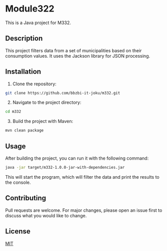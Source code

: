 # Module322

This is a Java project for M332.

## Description

This project filters data from a set of municipalities based on their consumption values. It uses the Jackson library for JSON processing.

## Installation

1. Clone the repository:

```bash
git clone https://github.com/bbzbi-it-joku/m332.git
```

2. Navigate to the project directory:

```bash
cd m332
```

3. Build the project with Maven:

```bash
mvn clean package
```

## Usage

After building the project, you can run it with the following command:

```bash
java -jar target/m332-1.0.0-jar-with-dependencies.jar
```

This will start the program, which will filter the data and print the results to the console.

## Contributing

Pull requests are welcome. For major changes, please open an issue first to discuss what you would like to change.

## License

[MIT](https://choosealicense.com/licenses/mit/)
